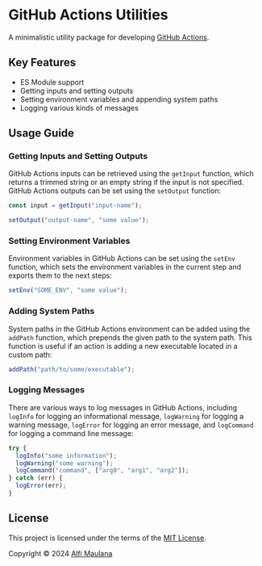 # GitHub Actions Utilities

A minimalistic utility package for developing [GitHub Actions](https://github.com/features/actions).

## Key Features

- ES Module support
- Getting inputs and setting outputs
- Setting environment variables and appending system paths
- Logging various kinds of messages

## Usage Guide

### Getting Inputs and Setting Outputs

GitHub Actions inputs can be retrieved using the `getInput` function, which returns a trimmed string or an empty string if the input is not specified. GitHub Actions outputs can be set using the `setOutput` function:

```ts
const input = getInput("input-name");

setOutput("output-name", "some value");
```

### Setting Environment Variables

Environment variables in GitHub Actions can be set using the `setEnv` function, which sets the environment variables in the current step and exports them to the next steps:

```ts
setEnv("SOME_ENV", "some value");
```

### Adding System Paths

System paths in the GitHub Actions environment can be added using the `addPath` function, which prepends the given path to the system path. This function is useful if an action is adding a new executable located in a custom path:

```ts
addPath("path/to/some/executable");
```

### Logging Messages

There are various ways to log messages in GitHub Actions, including `logInfo` for logging an informational message, `logWarning` for logging a warning message, `logError` for logging an error message, and `logCommand` for logging a command line message:

```ts
try {
  logInfo("some information");
  logWarning("some warning");
  logCommand("command", ["arg0", "arg1", "arg2"]);
} catch (err) {
  logError(err);
}
```

## License

This project is licensed under the terms of the [MIT License](./LICENSE).

Copyright © 2024 [Alfi Maulana](https://github.com/threeal)
